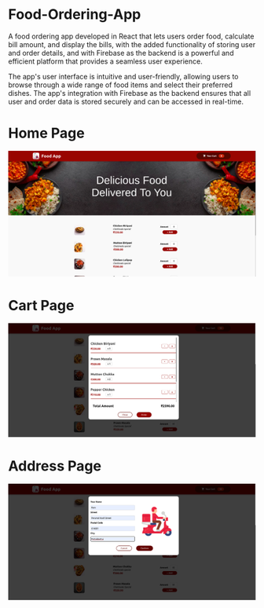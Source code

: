 # Food-Ordering-App
A food ordering app developed in React that lets users order food, calculate bill amount, and display the bills, with the added functionality of storing user and order details, and with Firebase as the backend is a powerful and efficient platform that provides a seamless user experience.

The app's user interface is intuitive and user-friendly, allowing users to browse through a wide range of food items and select their preferred dishes. The app's integration with Firebase as the backend ensures that all user and order data is stored securely and can be accessed in real-time.

# Home Page

![alt text](https://github.com/Ramkumar9944/Food-Ordering-App/blob/main/Food-Order-App-Homepage.png)

# Cart Page

![alt text](https://github.com/Ramkumar9944/Food-Ordering-App/blob/main/Food-Order-App-Cartpage.png)

# Address Page

![alt text](https://github.com/Ramkumar9944/Food-Ordering-App/blob/main/Food-Order-App-Addresspage.png)

